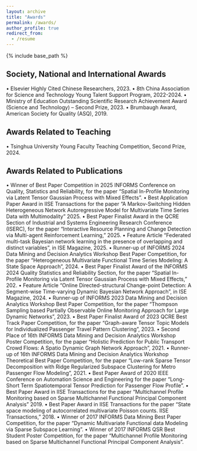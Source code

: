 ```yaml
---
layout: archive
title: "Awards"
permalink: /awards/
author_profile: true
redirect_from:
  - /resume
---
```


{% include base_path %}

## Society, National and International Awards
•	Elsevier Highly Cited Chinese Researchers, 2023. 
•	8th China Association for Science and Technology Young Talent Support Program, 2022-2024. 
•	Ministry of Education Outstanding Scientific Research Achievement Award (Science and Technology) – Second Prize, 2023. 
•	Brumbaugh Award, American Society for Quality (ASQ), 2019. 

## Awards Related to Teaching
•	Tsinghua University Young Faculty Teaching Competition, Second Prize, 2024. 

## Awards Related to Publications
•	Winner of Best Paper Competition in 2025 INFORMS Conference on Quality, Statistics and Reliability, for the paper “Spatial In-Profile Monitoring via Latent Tensor Gaussian Process with Mixed Effects”. 
•	Best Application Paper Award in IISE Transactions for the paper “A Markov-Switching Hidden Heterogeneous Network Autoregressive Model for Multivariate Time Series Data with Multimodality” 2025.
•	Best Paper Finalist Award in the QCRE Section of Industrial and Systems Engineering Research Conference (ISERC), for the paper “Interactive Resource Planning and Change Detection via Multi-agent Reinforcement Learning,” 2025.
•	Feature Article “Federated multi-task Bayesian network learning in the presence of overlapping and distinct variables”, in ISE Magazine, 2025. 
•	Runner-up of INFORMS 2024 Data Mining and Decision Analytics Workshop Best Paper Competition, for the paper “Heterogeneous Multivariate Functional Time Series Modeling: A State Space Approach”, 2024. 
•	Best Paper Finalist Award of the INFORMS 2024 Quality Statistics and Reliability Section, for the paper “Spatial In-Profile Monitoring via Latent Tensor Gaussian Process with Mixed Effects,” 202. 
•	Feature Article “Online Directed-structural Change-point Detection: A Segment-wise Time-varying Dynamic Bayesian Network Approach”, in ISE Magazine, 2024. 
•	Runner-up of INFORMS 2023 Data Mining and Decision Analytics Workshop Best Paper Competition, for the paper “Thompson Sampling based Partially Observable Online Monitoring Approach for Large Dynamic Networks”, 2023. 
•	Best Paper Finalist Award of 2023 QCRE Best Track Paper Competition, for the paper “Graph-aware Tensor Topic Models for Individualized Passenger Travel Pattern Clustering”, 2023. 
•	Second Place of 16th INFORMS Data Mining and Decision Analytics Workshop Poster Competition, for the paper “Holistic Prediction for Public Transport Crowd Flows: A Spatio Dynamic Graph Network Approach”, 2021. 
•	Runner-up of 16th INFORMS Data Mining and Decision Analytics Workshop Theoretical Best Paper Competition, for the paper “Low-rank Sparse Tensor Decomposition with Ridge Regularized Subspace Clustering for Metro Passenger Flow Modeling”, 2021. 
•	Best Paper Award of 2020 IEEE Conference on Automation Science and Engineering for the paper “Long-Short Term Spatiotemporal Tensor Prediction for Passenger Flow Profile”. 
•	Best Paper Award in IISE Transactions for the paper “Multichannel Profile Monitoring based on Sparse Multichannel Functional Principal Component Analysis” 2019. 
•	Best Paper Award in IISE Transactions for the paper “State space modeling of autocorrelated multivariate Poisson counts. IISE Transactions,” 2018.
•	Winner of 2017 INFORMS Data Mining Best Paper Competition, for the paper “Dynamic Multivariate Functional data Modeling via Sparse Subspace Learning”. 
•	Winner of 2017 INFORMS QSR Best Student Poster Competition, for the paper “Multichannel Profile Monitoring based on Sparse Multichannel Functional Principal Component Analysis”. 
